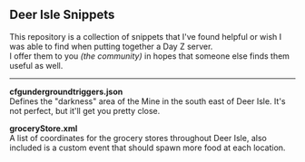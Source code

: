 ## Deer Isle Snippets
This repository is a collection of snippets that I've found helpful or wish I was able to find when putting together a Day Z server.  
I offer them to you _(the community)_ in hopes that someone else finds them useful as well.

---

**cfgundergroundtriggers.json**  
Defines the "darkness" area of the Mine in the south east of Deer Isle. It's not perfect, but it'll get you pretty close.  
  
**groceryStore.xml**  
A list of coordinates for the grocery stores throughout Deer Isle, also included is a custom event that should spawn more food at each location.  
